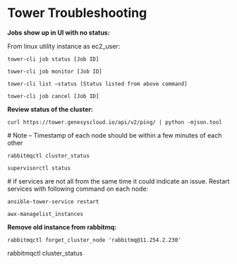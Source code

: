 # Tower Troubleshooting

**Jobs show up in UI with no status:**

From linux utility instance as ec2\_user:

`tower-cli job status [Job ID]`

`tower-cli job monitor [Job ID]`

`tower-cli list –status [Status listed from above command]`

`tower-cli job cancel [Job ID]`

**Review status of the cluster:**

`curl https://tower.genesyscloud.io/api/v2/ping/ | python -mjson.tool`

\# Note – Timestamp of each node should be within a few minutes of each other

`rabbitmqctl cluster_status`

`supervisorctl status`

\# if services are not all from the same time it could indicate an issue.  Restart services with following command on each node:

`ansible-tower-service restart`

`awx-managelist_instances`

**Remove old instance from rabbitmq:**

`rabbitmqctl forget_cluster_node 'rabbitmq@11.254.2.230'`

rabbitmqctl cluster\_status

